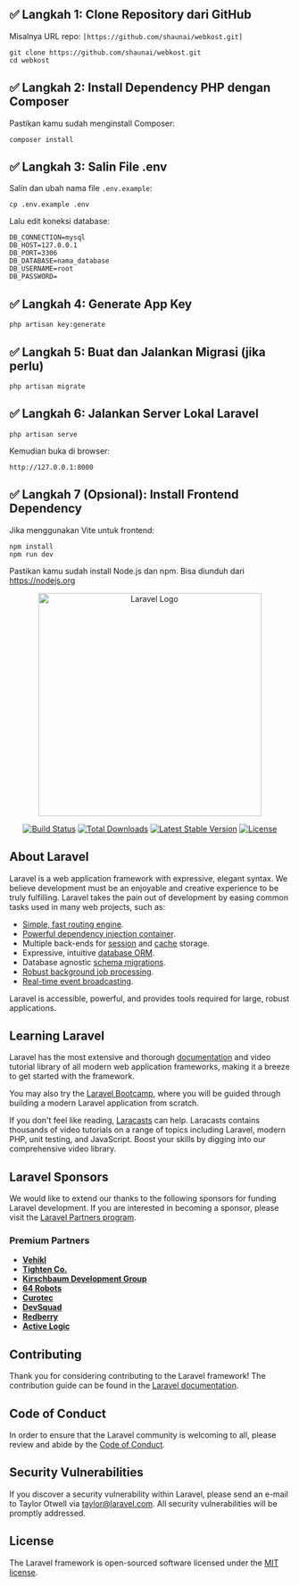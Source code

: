 </head>
<body>

  <div class="step">
    <h2>✅ Langkah 1: Clone Repository dari GitHub</h2>
    <p>Misalnya URL repo: <code>[https://github.com/shaunai/webkost.git]</code></p>
    <pre><code>git clone https://github.com/shaunai/webkost.git
cd webkost</code></pre>
  </div>

  <div class="step">
    <h2>✅ Langkah 2: Install Dependency PHP dengan Composer</h2>
    <p>Pastikan kamu sudah menginstall Composer:</p>
    <pre><code>composer install</code></pre>
  </div>

  <div class="step">
    <h2>✅ Langkah 3: Salin File .env</h2>
    <p>Salin dan ubah nama file <code>.env.example</code>:</p>
    <pre><code>cp .env.example .env</code></pre>
    <p>Lalu edit koneksi database:</p>
    <pre><code>DB_CONNECTION=mysql
DB_HOST=127.0.0.1
DB_PORT=3306
DB_DATABASE=nama_database
DB_USERNAME=root
DB_PASSWORD=</code></pre>
  </div>

  <div class="step">
    <h2>✅ Langkah 4: Generate App Key</h2>
    <pre><code>php artisan key:generate</code></pre>
  </div>

  <div class="step">
    <h2>✅ Langkah 5: Buat dan Jalankan Migrasi (jika perlu)</h2>
    <pre><code>php artisan migrate</code></pre>
  </div>

  <div class="step">
    <h2>✅ Langkah 6: Jalankan Server Lokal Laravel</h2>
    <pre><code>php artisan serve</code></pre>
    <p>Kemudian buka di browser:</p>
    <pre><code>http://127.0.0.1:8000</code></pre>
  </div>

  <div class="step">
    <h2>✅ Langkah 7 (Opsional): Install Frontend Dependency</h2>
    <p>Jika menggunakan Vite untuk frontend:</p>
    <pre><code>npm install
npm run dev</code></pre>
    <div class="note">
      Pastikan kamu sudah install Node.js dan npm. Bisa diunduh dari <a href="https://nodejs.org" target="_blank">https://nodejs.org</a>
    </div>
  </div>

</body>
</html>


<p align="center"><a href="https://laravel.com" target="_blank"><img src="https://raw.githubusercontent.com/laravel/art/master/logo-lockup/5%20SVG/2%20CMYK/1%20Full%20Color/laravel-logolockup-cmyk-red.svg" width="400" alt="Laravel Logo"></a></p>

<p align="center">
<a href="https://github.com/laravel/framework/actions"><img src="https://github.com/laravel/framework/workflows/tests/badge.svg" alt="Build Status"></a>
<a href="https://packagist.org/packages/laravel/framework"><img src="https://img.shields.io/packagist/dt/laravel/framework" alt="Total Downloads"></a>
<a href="https://packagist.org/packages/laravel/framework"><img src="https://img.shields.io/packagist/v/laravel/framework" alt="Latest Stable Version"></a>
<a href="https://packagist.org/packages/laravel/framework"><img src="https://img.shields.io/packagist/l/laravel/framework" alt="License"></a>
</p>

## About Laravel

Laravel is a web application framework with expressive, elegant syntax. We believe development must be an enjoyable and creative experience to be truly fulfilling. Laravel takes the pain out of development by easing common tasks used in many web projects, such as:

- [Simple, fast routing engine](https://laravel.com/docs/routing).
- [Powerful dependency injection container](https://laravel.com/docs/container).
- Multiple back-ends for [session](https://laravel.com/docs/session) and [cache](https://laravel.com/docs/cache) storage.
- Expressive, intuitive [database ORM](https://laravel.com/docs/eloquent).
- Database agnostic [schema migrations](https://laravel.com/docs/migrations).
- [Robust background job processing](https://laravel.com/docs/queues).
- [Real-time event broadcasting](https://laravel.com/docs/broadcasting).

Laravel is accessible, powerful, and provides tools required for large, robust applications.

## Learning Laravel

Laravel has the most extensive and thorough [documentation](https://laravel.com/docs) and video tutorial library of all modern web application frameworks, making it a breeze to get started with the framework.

You may also try the [Laravel Bootcamp](https://bootcamp.laravel.com), where you will be guided through building a modern Laravel application from scratch.

If you don't feel like reading, [Laracasts](https://laracasts.com) can help. Laracasts contains thousands of video tutorials on a range of topics including Laravel, modern PHP, unit testing, and JavaScript. Boost your skills by digging into our comprehensive video library.

## Laravel Sponsors

We would like to extend our thanks to the following sponsors for funding Laravel development. If you are interested in becoming a sponsor, please visit the [Laravel Partners program](https://partners.laravel.com).

### Premium Partners

- **[Vehikl](https://vehikl.com)**
- **[Tighten Co.](https://tighten.co)**
- **[Kirschbaum Development Group](https://kirschbaumdevelopment.com)**
- **[64 Robots](https://64robots.com)**
- **[Curotec](https://www.curotec.com/services/technologies/laravel)**
- **[DevSquad](https://devsquad.com/hire-laravel-developers)**
- **[Redberry](https://redberry.international/laravel-development)**
- **[Active Logic](https://activelogic.com)**

## Contributing

Thank you for considering contributing to the Laravel framework! The contribution guide can be found in the [Laravel documentation](https://laravel.com/docs/contributions).

## Code of Conduct

In order to ensure that the Laravel community is welcoming to all, please review and abide by the [Code of Conduct](https://laravel.com/docs/contributions#code-of-conduct).

## Security Vulnerabilities

If you discover a security vulnerability within Laravel, please send an e-mail to Taylor Otwell via [taylor@laravel.com](mailto:taylor@laravel.com). All security vulnerabilities will be promptly addressed.

## License

The Laravel framework is open-sourced software licensed under the [MIT license](https://opensource.org/licenses/MIT).
